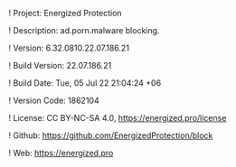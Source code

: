 ! Project: Energized Protection

! Description: ad.porn.malware blocking.

! Version: 6.32.0810.22.07.186.21

! Build Version: 22.07.186.21

! Build Date: Tue, 05 Jul 22 21:04:24 +06

! Version Code: 1862104

! License: CC BY-NC-SA 4.0, https://energized.pro/license

! Github: https://github.com/EnergizedProtection/block

! Web: https://energized.pro
